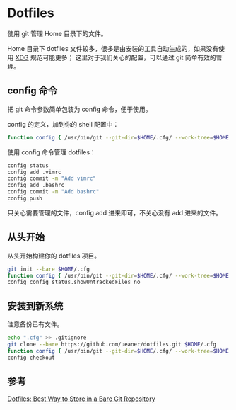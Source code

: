 Dotfiles
========

使用 git 管理 Home 目录下的文件。

Home 目录下 dotfiles 文件较多，很多是由安装的工具自动生成的，如果没有使用 [XDG] 规范可能更多；
这里对于我们关心的配置，可以通过 git 简单有效的管理。

## config 命令

把 git 命令参数简单包装为 config 命令，便于使用。

config 的定义，加到你的 shell 配置中：
```sh
function config { /usr/bin/git --git-dir=$HOME/.cfg/ --work-tree=$HOME $@ }
```

使用 config 命令管理 dotfiles：
```sh
config status
config add .vimrc
config commit -m "Add vimrc"
config add .bashrc
config commit -m "Add bashrc"
config push
```

只关心需要管理的文件，config add 进来即可，不关心没有 add 进来的文件。

## 从头开始

从头开始构建你的 dotfiles 项目。

```sh
git init --bare $HOME/.cfg
function config { /usr/bin/git --git-dir=$HOME/.cfg/ --work-tree=$HOME $@ }
config config status.showUntrackedFiles no
```

## 安装到新系统

注意备份已有文件。

```sh
echo ".cfg" >> .gitignore
git clone --bare https://github.com/ueaner/dotfiles.git $HOME/.cfg
function config { /usr/bin/git --git-dir=$HOME/.cfg/ --work-tree=$HOME $@ }
config checkout
```

## 参考

[Dotfiles: Best Way to Store in a Bare Git Repository](https://www.atlassian.com/git/tutorials/dotfiles)


[XDG]: https://specifications.freedesktop.org/basedir-spec/basedir-spec-latest.html
